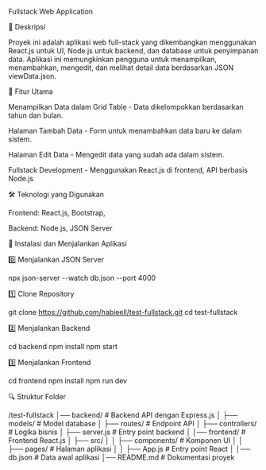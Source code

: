 Fullstack Web Application

📌 Deskripsi

Proyek ini adalah aplikasi web full-stack yang dikembangkan menggunakan React.js untuk UI, Node.js untuk backend, dan database untuk penyimpanan data. Aplikasi ini memungkinkan pengguna untuk menampilkan, menambahkan, mengedit, dan melihat detail data berdasarkan JSON viewData.json.

🚀 Fitur Utama

Menampilkan Data dalam Grid Table - Data dikelompokkan berdasarkan tahun dan bulan.

Halaman Tambah Data - Form untuk menambahkan data baru ke dalam sistem.

Halaman Edit Data - Mengedit data yang sudah ada dalam sistem.

Fullstack Development - Menggunakan React.js di frontend, API berbasis Node.js

🛠️ Teknologi yang Digunakan

Frontend: React.js, Bootstrap, 

Backend: Node.js, JSON Server


🔧 Instalasi dan Menjalankan Aplikasi

0️⃣ Menjalankan JSON Server

npx json-server --watch db.json --port 4000

1️⃣ Clone Repository

git clone https://github.com/habieell/test-fullstack.git
cd test-fullstack

2️⃣ Menjalankan Backend

cd backend
npm install
npm start

3️⃣ Menjalankan Frontend

cd frontend
npm install
npm run dev

🔍 Struktur Folder

/test-fullstack
│── backend/          # Backend API dengan Express.js
│   ├── models/       # Model database
│   ├── routes/       # Endpoint API
│   ├── controllers/  # Logika bisnis
│   ├── server.js     # Entry point backend
│
│── frontend/         # Frontend React.js
│   ├── src/
│   │   ├── components/  # Komponen UI
│   │   ├── pages/       # Halaman aplikasi
│   │   ├── App.js       # Entry point React
│
│── db.json           # Data awal aplikasi
│── README.md         # Dokumentasi proyek
